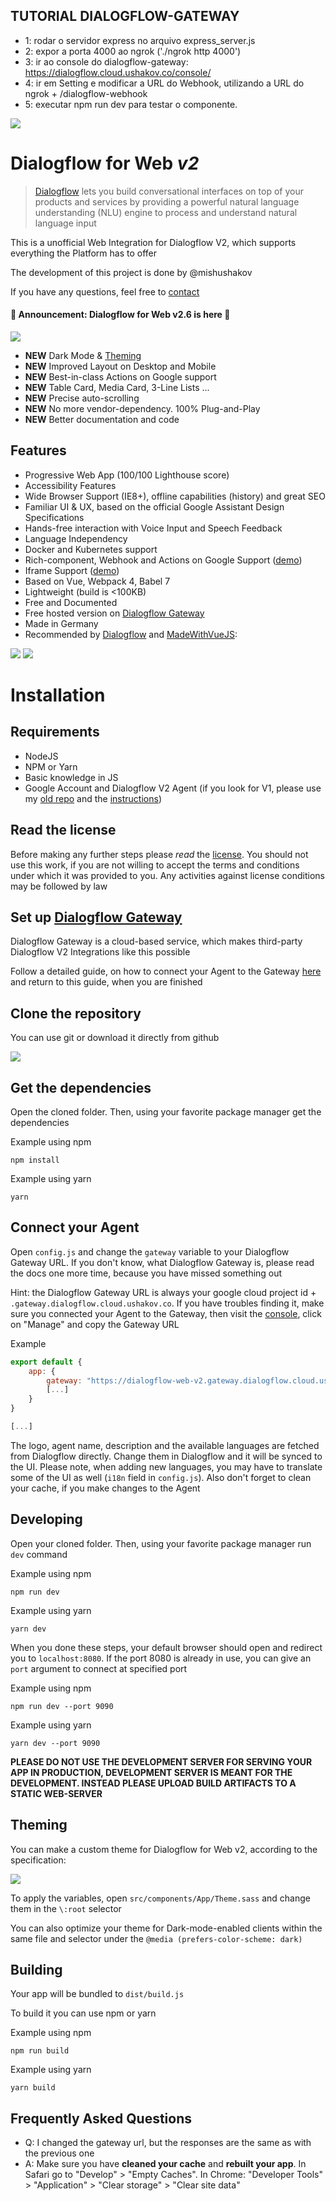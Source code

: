 ## TUTORIAL DIALOGFLOW-GATEWAY

- 1: rodar o servidor express no arquivo express_server.js
- 2: expor a porta 4000 ao ngrok ('./ngrok http 4000')
- 3: ir ao console do dialogflow-gateway: https://dialogflow.cloud.ushakov.co/console/
- 4: ir em Setting e modificar a URL do Webhook, utilizando a URL do ngrok + /dialogflow-webhook
- 5: executar npm run dev para testar o componente.


![](https://i.imgur.com/J8aTIwt.png)

# Dialogflow for Web *v2*

> [Dialogflow](https://dialogflow.com) lets you build conversational interfaces on top of your products and services by providing a powerful natural language understanding (NLU) engine to process and understand natural language input

This is a unofficial Web Integration for Dialogflow V2, which supports everything the Platform has to offer

The development of this project is done by @mishushakov

If you have any questions, feel free to [contact](https://i.ushakov.co)

#### 🎉 Announcement: Dialogflow for Web v2.6 is here 🎉

![](https://i.imgur.com/wXpioBw.png)

- **NEW** Dark Mode & [Theming](#theming)
- **NEW** Improved Layout on Desktop and Mobile
- **NEW** Best-in-class Actions on Google support
- **NEW** Table Card, Media Card, 3-Line Lists ...
- **NEW** Precise auto-scrolling
- **NEW** No more vendor-dependency. 100% Plug-and-Play
- **NEW** Better documentation and code

## Features

- Progressive Web App (100/100 Lighthouse score)
- Accessibility Features
- Wide Browser Support (IE8+), offline capabilities (history) and great SEO
- Familiar UI & UX, based on the official Google Assistant Design Specifications
- Hands-free interaction with Voice Input and Speech Feedback
- Language Independency
- Docker and Kubernetes support
- Rich-component, Webhook and Actions on Google Support ([demo](https://codepen.io/mishushakov/pen/YMwoEK))
- Iframe Support ([demo](https://codepen.io/mishushakov/pen/ywWaRW))
- Based on Vue, Webpack 4, Babel 7
- Lightweight (build is <100KB)
- Free and Documented
- Free hosted version on [Dialogflow Gateway](https://dialogflow.cloud.ushakov.co)
- Made in Germany
- Recommended by [Dialogflow](https://twitter.com/Dialogflow/status/923976390201847809) and [MadeWithVueJS](https://twitter.com/MadeWithVueJS/status/1130147606666063875):

![](https://i.imgur.com/yWv9mBu.png)
![](https://i.imgur.com/N70Kl62.png)

# Installation

## Requirements

- NodeJS
- NPM or Yarn
- Basic knowledge in JS
- Google Account and Dialogflow V2 Agent (if you look for V1, please use my [old repo](https://github.com/mishushakov/dialogflow-web) and the [instructions](https://github.com/mishushakov/dialogflow-web/blob/21ffc7017f1a4d51eabb1122c5aae119a7d73587/README.md))

## Read the license

Before making any further steps please *read* the [license](LICENSE). You should not use this work, if you are not willing to accept the terms and conditions under which it was provided to you. Any activities against license conditions may be followed by law

## Set up [Dialogflow Gateway](https://dialogflow.cloud.ushakov.co)

Dialogflow Gateway is a cloud-based service, which makes third-party Dialogflow V2 Integrations like this possible

Follow a detailed guide, on how to connect your Agent to the Gateway [here](https://github.com/mishushakov/dialogflow-gateway-docs/blob/master/guide.md) and return to this guide, when you are finished

## Clone the repository

You can use git or download it directly from github

![](https://imgur.com/bpHE9K6.png)

## Get the dependencies

Open the cloned folder. Then, using your favorite package manager get the dependencies

Example using npm

`npm install`

Example using yarn

`yarn`

## Connect your Agent

Open `config.js` and change the `gateway` variable to your Dialogflow Gateway URL. If you don't know, what Dialogflow Gateway is, please read the docs one more time, because you have missed something out

Hint: the Dialogflow Gateway URL is always your google cloud project id + `.gateway.dialogflow.cloud.ushakov.co`. If you have troubles finding it, make sure you connected your Agent to the Gateway, then visit the [console](https://dialogflow.cloud.ushakov.co/console/), click on "Manage" and copy the Gateway URL

Example

```js
export default {
    app: {
        gateway: "https://dialogflow-web-v2.gateway.dialogflow.cloud.ushakov.co"
        [...]
    }
}

[...]
```

The logo, agent name, description and the available languages are fetched from Dialogflow directly. Change them in Dialogflow and it will be synced to the UI. Please note, when adding new languages, you may have to translate some of the UI as well (`i18n` field in `config.js`). Also don't forget to clean your cache, if you make changes to the Agent

## Developing

Open your cloned folder. Then, using your favorite package manager run `dev` command

Example using npm

`npm run dev`

Example using yarn

`yarn dev`

When you done these steps, your default browser should open and redirect you to `localhost:8080`. If the port 8080 is already in use, you can give an `port` argument to connect at specified port

Example using npm

`npm run dev --port 9090`

Example using yarn

`yarn dev --port 9090`

**PLEASE DO NOT USE THE DEVELOPMENT SERVER FOR SERVING YOUR APP IN PRODUCTION, DEVELOPMENT SERVER IS MEANT FOR THE DEVELOPMENT. INSTEAD PLEASE UPLOAD BUILD ARTIFACTS TO A STATIC WEB-SERVER**

## Theming

You can make a custom theme for Dialogflow for Web v2, according to the specification:

![](https://svgur.com/i/E0R.svg)

To apply the variables, open `src/components/App/Theme.sass` and change them in the `\:root` selector

You can also optimize your theme for Dark-mode-enabled clients within the same file and selector under the `@media (prefers-color-scheme: dark)`

## Building

Your app will be bundled to `dist/build.js`

To build it you can use npm or yarn

Example using npm

`npm run build`

Example using yarn

`yarn build`

## Frequently Asked Questions

- Q: I changed the gateway url, but the responses are the same as with the previous one
- A: Make sure you have **cleaned your cache** and **rebuilt your app**. In Safari go to "Develop" > "Empty Caches". In Chrome: "Developer Tools" > "Application" > "Clear storage" > "Clear site data"